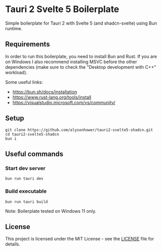# Tauri 2 Svelte 5 Boilerplate

Simple boilerplate for Tauri 2 with Svelte 5 (and shadcn-svelte) using Bun runtime.

## Requirements

In order to run this boilerplate, you need to install Bun and Rust. If you are on Windows I also recommend installing MSVC before the other dependencies (make sure to check the "Desktop development with C++" workload).

Some useful links:

-   https://bun.sh/docs/installation
-   https://www.rust-lang.org/tools/install
-   https://visualstudio.microsoft.com/vs/community/

## Setup

```
git clone https://github.com/alysonhower/tauri2-svelte5-shadcn.git
cd tauri2-svelte5-shadcn
bun i
```

## Useful commands

### Start dev server

```
bun run tauri dev
```

### Build executable

```
bun run tauri build
```

Note: Boilerplate tested on Windows 11 only.

## License

This project is licensed under the MIT License - see the [LICENSE](LICENSE) file for details.
